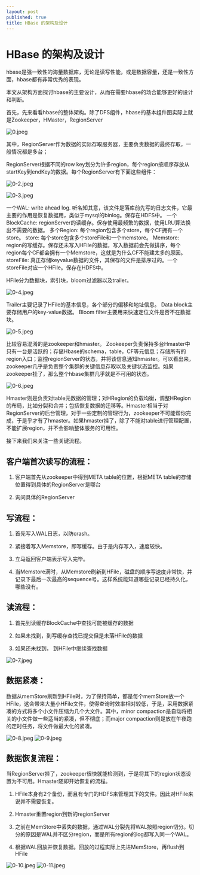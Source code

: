 ```yaml
---
layout: post
published: true
title: HBase 的架构及设计
---
```

# HBase 的架构及设计

hbase是强一致性的海量数据库，无论是读写性能，或是数据容量，还是一致性方面，hbase都有非常优秀的表现。

本文从架构方面探讨hbase的主要设计，从而在需要hbase的场合能够更好的设计和判断。

首先，先来看看hbase的整体架构。除了DFS组件，hbase的基本组件图实际上就是Zookeeper，HMaster，RegionServer

![0.jpeg]({{site.baseurl}}/img/0.jpeg)


其中，RegionServer作为数据的实际存取服务器，主要负责数据的最终存取，一般情况都是多台；

RegionServer根据不同的row key划分为许多region，每个region按顺序存放从startKey到endKey的数据。每个RegionServer有下面这些组件：

![0-2.jpeg]({{site.baseurl}}/img/0-2.jpeg)

![0-3.jpeg]({{site.baseurl}}/img/0-3.jpeg)


一个WAL: write ahead log. 听名知其意，该文件是落库前先写的日志文件，它最主要的作用是恢复数据用，类似于mysql的binlog。保存在HDFS中。
一个BlockCache: regionServer的读缓存。保存使用最频繁的数据，使用LRU算法换出不需要的数据。
多个Region: 每个region包含多个store，每个CF拥有一个store。
store: 每个store包含多个storeFile和一个memstore。
Memstore: region的写缓存。保存还未写入HFile的数据，写入数据前会先做排序，每个region每个CF都会拥有一个Memstore，这就是为什么CF不能建太多的原因。
storeFile: 真正存储keyvalue数据的文件，其保存的文件是排序过的。一个storeFile对应一个HFile。保存在HDFS中。

HFile分为数据块，索引块，bloom过滤器以及trailer。

![0-4.jpeg]({{site.baseurl}}/img/0-4.jpeg)


Trailer主要记录了HFile的基本信息，各个部分的偏移和地址信息。
Data block主要存储用户的key-value数据。
Bloom filter主要用来快速定位文件是否不在数据块。

![0-5.jpeg]({{site.baseurl}}/img/0-5.jpeg)

比较容易混淆的是zookeeper和hmaster。
Zookeeper负责保持多台Hmaster中只有一台是活跃的；存储Hbase的schema，table，CF等元信息；存储所有的region入口；监控regionServer的状态，并将该信息通知hmaster。可以看出来，zookeeper几乎是负责整个集群的关键信息存取以及关键状态监控。如果zookeeper挂了，那么整个hbase集群几乎就是不可用的状态。

![0-6.jpeg]({{site.baseurl}}/img/0-6.jpeg)

Hmaster则是负责对table元数据的管理；对HRegion的负载均衡，调整HRegion的布局，比如分裂和合并；包括恢复数据的迁移等。Hmaster相当于对RegionServer的后台管理，对于一些定制的管理行为，zookeeper不可能帮你完成，于是乎才有了hmaster。如果hmaster挂了，除了不能对table进行管理配置，不能扩展region，并不会影响整体服务的可用性。

接下来我们来关注一些关键流程。

## 客户端首次读写的流程：

1. 客户端首先从zookeeper中得到META table的位置，根据META table的存储位置得到具体的RegionServer是哪台

2. 询问具体的RegionServer

## 写流程：

1. 首先写入WAL日志，以防crash。

2. 紧接着写入Memstore，即写缓存。由于是内存写入，速度较快。

3. 立马返回客户端表示写入完毕。

4. 当Memstore满时，从Memstore刷新到HFile，磁盘的顺序写速度非常快，并记录下最后一次最高的sequence号。这样系统能知道哪些记录已经持久化，哪些没有。

## 读流程：

1. 首先到读缓存BlockCache中查找可能被缓存的数据

2. 如果未找到，到写缓存查找已提交但是未落HFile的数据

3. 如果还未找到， 到HFile中继续查找数据

![0-7.jpeg]({{site.baseurl}}/img/0-7.jpeg)


## 数据紧凑：

数据从memStore刷新到HFile时，为了保持简单，都是每个memStore放一个HFile，这会带来大量小HFile文件，使得查询时效率相对较低，于是，采用数据紧凑的方式将多个小文件压缩为几个大文件。其中，minor compaction是自动将相关的小文件做一些适当的紧凑，但不彻底；而major compaction则是放在午夜跑的定时任务，将文件做最大化的紧凑。

![0-8.jpeg]({{site.baseurl}}/img/0-8.jpeg)
![0-9.jpeg]({{site.baseurl}}/img/0-9.jpeg)


## 数据恢复流程：

当RegionServer挂了，zookeeper很快就能检测到，于是将其下的region状态设置为不可用。Hmaster随即开始恢复的流程。

1. HFile本身有2个备份，而且有专门的HDFS来管理其下的文件。因此对HFile来说并不需要恢复。

2. Hmaster重置region到新的regionServer

3. 之前在MemStore中丢失的数据，通过WAL分裂先将WAL按照region切分。切分的原因是WAL并不区分region，而是所有region的log都写入同一个WAL。

4. 根据WAL回放并恢复数据。回放的过程实际上先进MemStore，再flush到HFile

![0-10.jpeg]({{site.baseurl}}/img/0-10.jpeg)
![0-11.jpeg]({{site.baseurl}}/img/0-11.jpeg)


